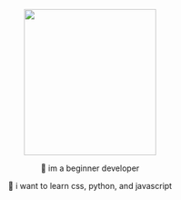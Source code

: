 <p align="center">
  <img width="232" height="256" src="https://cdn.discordapp.com/attachments/547262490493321267/1100701119937785937/emoji.gif">
</p>
<p align="center">
🌱 im a beginner developer
</p>
<p align="center">
📖 i want to learn css, python, and javascript
</p>
